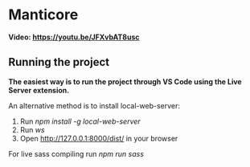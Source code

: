 # Manticore
**Video: https://youtu.be/JFXvbAT8usc**
## Running the project
**The easiest way is to run the project through VS Code using the Live Server extension.**

An alternative method is to install local-web-server:
1. Run *npm install -g local-web-server*
2. Run *ws*
3. Open http://127.0.0.1:8000/dist/ in your browser

For live sass compiling run *npm run sass*

